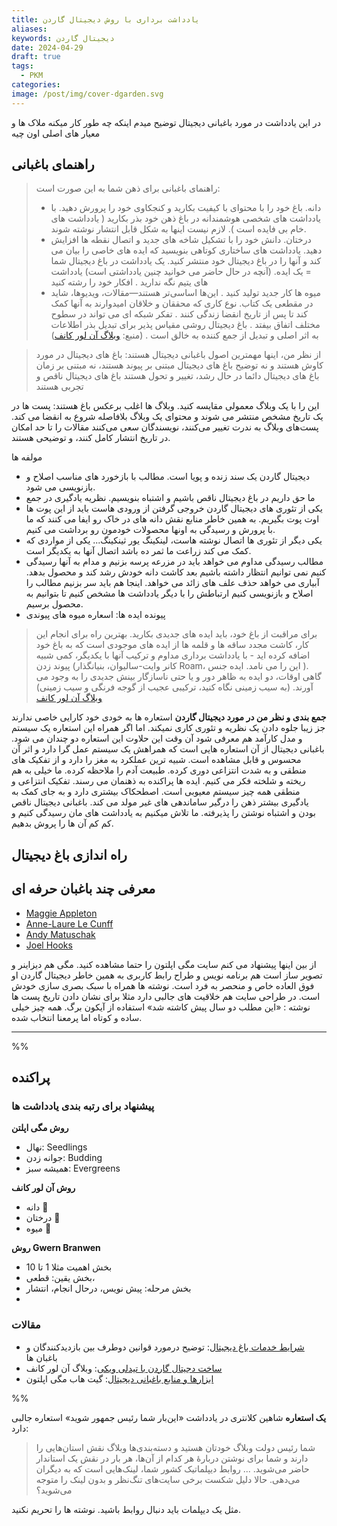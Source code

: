 ```yaml
---
title: یادداشت برداری با روش دیجیتال گاردن
aliases: 
keywords: دیجیتال گاردن
date: 2024-04-29
draft: true
tags:
  - PKM
categories: 
image: /post/img/cover-dgarden.svg
---
```



در این یادداشت در مورد باغبانی دیجیتال توضیح میدم اینکه چه طور کار میکنه ملاک ها و معیار های اصلی اون چیه



## راهنمای باغبانی
> راهنمای باغبانی برای ذهن شما به این صورت است:
> - دانه. باغ خود را با محتوای با کیفیت بکارید و کنجکاوی خود را پرورش دهید. با یادداشت های شخصی هوشمندانه در باغ ذهن خود بذر بکارید ( یادداشت های خام بی فایده است ). لازم نیست اینها به شکل قابل انتشار نوشته شوند.
> - درختان. دانش خود را با تشکیل شاخه های جدید و اتصال نقطه ها افزایش دهید. یادداشت های ساختاری کوتاهی بنویسید که ایده های خاصی را بیان می کند و آنها را در باغ دیجیتال خود منتشر کنید. یک یادداشت در باغ دیجیتال شما = یک ایده. (آنچه در حال حاضر می خوانید چنین یادداشتی است) یادداشت های یتیم نگه ندارید . افکار خود را رشته کنید
> - میوه ها کار جدید تولید کنید . این‌ها اساسی‌تر هستند—مقالات، ویدیوها، شاید در مقطعی یک کتاب. نوع کاری که محققان و خلاقان امیدوارند به آنها کمک کند تا پس از تاریخ انقضا زندگی کنند .
> تفکر شبکه ای می تواند در سطوح مختلف اتفاق بیفتد . باغ دیجیتال روشی مقیاس پذیر برای تبدیل بذر اطلاعات به اثر اصلی و تبدیل از جمع کننده به خالق است . 
> (منبع: [وبلاگ آن لور کانف](https://www.mentalnodes.com/a-gardening-guide-for-your-mind))



> از نظر من، اینها مهمترین اصول باغبانی دیجیتال هستند:
> باغ های دیجیتال در مورد کاوش هستند و نه توضیح
> باغ های دیجیتال مبتنی بر پیوند هستند، نه مبتنی بر زمان
> باغ های دیجیتال دائما در حال رشد، تغییر و تحول هستند
> باغ های دیجیتال ناقص و تجربی هستند
>
این را با یک وبلاگ معمولی مقایسه کنید. وبلاگ ها اغلب برعکس باغ هستند: پست ها در یک تاریخ مشخص منتشر می شوند و محتوای یک وبلاگ بلافاصله شروع به انقضا می کند. پست‌های وبلاگ به ندرت تغییر می‌کنند، نویسندگان سعی می‌کنند مقالات را تا حد امکان در تاریخ انتشار کامل کنند، و توضیحی هستند.


مولفه ها
- دیجیتال گاردن یک سند زنده و پویا است. مطالب با بازخورد های مناسب اصلاح و بازنویسی می شود.
- ما حق داریم در باغ دیجیتال ناقص باشیم و اشتباه بنویسیم. نظریه یادگیری در جمع
- یکی از تئوری های دیجیتال گاردن خروجی گرفتن از ورودی هاست باید از این پوت ها اوت پوت بگیریم. به همین خاطر منابع نقش دانه های در خاک رو ایفا می کنند که ما با پرورش و رسیدگی به اونها محصولات خودمون رو برداشت می کنیم.
- یکی دیگر از تئوری ها اتصال نوشته هاست، لینکینگ یور ثینکینگ... یکی از مواردی که کمک می کند زراعت ما ثمر ده باشد اتصال آنها به یکدیگر است.
- مطالب رسیدگی مداوم می خواهد باید در مزرعه پرسه بزنیم و مدام به آنها رسیدگی کنیم نمی توانیم انتظار داشته باشیم بعد کاشت دانه خودش رشد کند و محصول بدهد. آبیاری می خواهد حذف علف های زائد می خواهد. اینجا هم باید سر بزنیم مطالب را اصلاح و بازنویسی کنیم ارتباطش را با دیگر یادداشت ها مشخص کنیم تا بتوانیم به محصول برسیم.
- پیونده ایده ها: اسعاره میوه های پیوندی
>   برای مراقبت از باغ خود، باید ایده های جدیدی بکارید. بهترین راه برای انجام این کار، کاشت مجدد ساقه ها و قلمه ها از ایده های موجودی است که به باغ خود اضافه کرده اید - با یادداشت برداری مداوم و ترکیب آنها با یکدیگر، کمی شبیه پیوند زدن (کانر وایت-سالیوان، بنیانگذار Roam، این را می نامد. ایده جنس ). گاهی اوقات، دو ایده به ظاهر دور و یا حتی ناسازگار بینش جدیدی را به وجود می آورند. (به سیب زمینی نگاه کنید، ترکیبی عجیب از گوجه فرنگی و سیب زمینی) [وبلاگ آن لور کانف](https://nesslabs.com/mind-garden)


**جمع بندی و نظر من در مورد دیجیتال گاردن**
استعاره ها به خودی خود کارایی خاصی ندارند جز زیبا جلوه دادن یک نظریه و تئوری کاری نمیکند. اما اگر همراه این استعاره یک سیستم و مدل کارآمد هم معرفی شود آن وقت این حلاوت این استعاره دو چندان می شود. باغبانی دیجیتال از آن استعاره هایی است که همراهش یک سیستم عمل گرا دارد و اثر آن محسوس و قابل مشاهده است. شبیه ترین عملکرد به مغز را دارد و از تفکیک های منطقی و به شدت انتزاعی دوری کرده. طبیعت آدم را ملاحظه کرده. ما خیلی به هم ریخته و شلخته فکر می کنیم. ایده ها پراکنده به ذهنمان می رسند. تفکیک انتزاعی و منطقی همه چیز سیستم معیوبی است. اصطحکاک بیشتری دارد و به جای کمک به یادگیری بیشتر ذهن را درگیر ساماندهی های غیر مولد می کند. باغبانی دیجیتال ناقص بودن و اشتباه نوشتن را پذیرفته. ما تلاش میکنیم به یادداشت های مان رسیدگی کنیم و کم کم آن ها را پروش بدهیم.


## راه اندازی باغ دیجیتال


## معرفی چند باغبان حرفه ای
- [Maggie Appleton](https://maggieappleton.com/)
- [Anne-Laure Le Cunff](https://www.mentalnodes.com/)
-  [Andy Matuschak](https://notes.andymatuschak.org/About_these_notes)
- [Joel Hooks](https://joelhooks.com/)

از بین اینها پیشنهاد می کنم سایت مگی اپلتون را حتما مشاهده کنید. مگی هم دیزاینر و تصویر ساز است هم برنامه نویس و طراح رابط کاربری به همین خاطر دیجیتال گاردن او فوق العاده خاص و منحصر به فرد است. نوشته ها همراه با سبک بصری سازی خودش است. در طراحی سایت هم خلاقیت های جالبی دارد مثلا برای نشان دادن تاریخ پست ها نوشته : «این مطلب دو سال پیش کاشته شد» استفاده از آیکون برگ. همه چیز خیلی ساده و کوتاه اما پرمعنا انتخاب شده.


___
%%
## پراکنده
### پیشنهاد برای رتبه بندی یادداشت ها
**روش مگی اپلتن**
- نهال: Seedlings
- جوانه زدن: Budding
- همیشه سبز: Evergreens

**روش آن لور کانف**
- دانه 🌱
- درختان 🌳
- میوه 🍎

**روش Gwern Branwen**
- بخش اهمیت مثلا 1 تا 10
- بخش یقین: قطعی،
- بخش مرحله: پیش نویس، درحال انجام، انتشار
- 








### مقالات
- [شرایط خدمات باغ دیجیتال](https://www.swyx.io/digital-garden-tos): توضیح درمورد قوانین دوطرف بین بازدیدکنندگان و باغبان ها
- [ساخت دجیتال گاردن با تیدلی ویکی](https://nesslabs.com/digital-garden-tiddlywiki): وبلاگ آن لور کانف
- [ابزارها و منابع باغبانی دیجیتال](https://github.com/MaggieAppleton/digital-gardeners): گیت هاب مگی اپلتون

%%


**یک استعاره**
شاهین کلانتری در یادداشت «این‌بار شما رئیس جمهور شوید» استعاره جالبی دارد:
> شما رئیس دولت وبلاگ خودتان هستید و دسته‌بندی‌ها وبلاگ نقش استان‌هایی را دارند و شما برای نوشتن دربارۀ هر کدام از آن‌ها، هر بار در نقش یک استاندار حاضر می‌شوید.
> ...
> روابط دیپلماتیک کشور شما، لینک‌هایی است که به دیگران می‌دهی. حالا دلیل شکست برخی سایت‌های تنگ‌نظر و بدون لینک را متوجه می‌شوید؟

مثل یک دیپلمات باید دنبال روابط باشید. نوشته ها را تحریم نکنید.